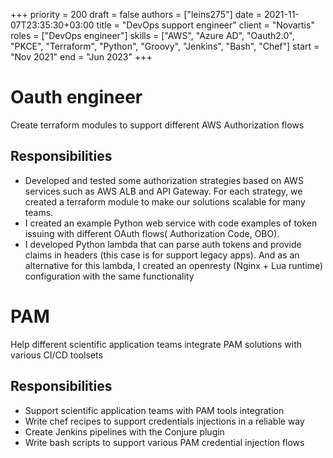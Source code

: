 +++ 
priority = 200
draft    = false
authors  = ["leins275"]
date     = 2021-11-07T23:35:30+03:00
title    = "DevOps support engineer"
client   = "Novartis"
roles    = ["DevOps engineer"]
skills   = ["AWS", "Azure AD", "Oauth2.0", "PKCE", "Terraform", "Python", "Groovy", "Jenkins", "Bash", "Chef"]
start    = "Nov 2021"
end      = "Jun 2023"
+++

# Oauth engineer

Create terraform modules to support different AWS Authorization flows

## Responsibilities
- Developed and tested some authorization strategies based on AWS services such as AWS ALB and API Gateway. For each strategy, we created a terraform module to make our solutions scalable for many teams.
- I created an example Python web service with code examples of token issuing with different OAuth flows( Authorization Code, OBO).
- I developed Python lambda that can parse auth tokens and provide claims in headers (this case is for support legacy apps). And as an alternative for this lambda, I created an openresty (Nginx + Lua runtime) configuration with the same functionality

# PAM

Help different scientific application teams integrate PAM solutions with various CI/CD toolsets

## Responsibilities
- Support scientific application teams with PAM tools integration
- Write chef recipes to support credentials injections in a reliable way
- Create Jenkins pipelines with the Conjure plugin
- Write bash scripts to support various PAM credential injection flows
